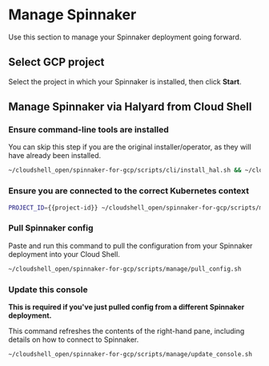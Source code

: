 # Manage Spinnaker

Use this section to manage your Spinnaker deployment going forward.

## Select GCP project

Select the project in which your Spinnaker is installed, then click **Start**.

<walkthrough-project-setup>
</walkthrough-project-setup>

## Manage Spinnaker via Halyard from Cloud Shell

### Ensure command-line tools are installed

You can skip this step if you are the original installer/operator, as they will have already been installed.

```bash
~/cloudshell_open/spinnaker-for-gcp/scripts/cli/install_hal.sh && ~/cloudshell_open/spinnaker-for-gcp/scripts/cli/install_spin.sh && source ~/.bashrc
```

### Ensure you are connected to the correct Kubernetes context

```bash
PROJECT_ID={{project-id}} ~/cloudshell_open/spinnaker-for-gcp/scripts/manage/check_cluster_config.sh
```

### Pull Spinnaker config

Paste and run this command to pull the configuration from your Spinnaker
deployment into your Cloud Shell.

```bash
~/cloudshell_open/spinnaker-for-gcp/scripts/manage/pull_config.sh
```

### Update this console

**This is required if you've just pulled config from a different Spinnaker deployment.**

This command refreshes the contents of the right-hand pane, including details on how
to connect to Spinnaker.

```bash
~/cloudshell_open/spinnaker-for-gcp/scripts/manage/update_console.sh
```
